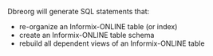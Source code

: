 Dbreorg will generate SQL statements that:
* re-organize an Informix-ONLINE table (or index)
* create an Informix-ONLINE table schema
* rebuild all dependent views of an Informix-ONLINE table
